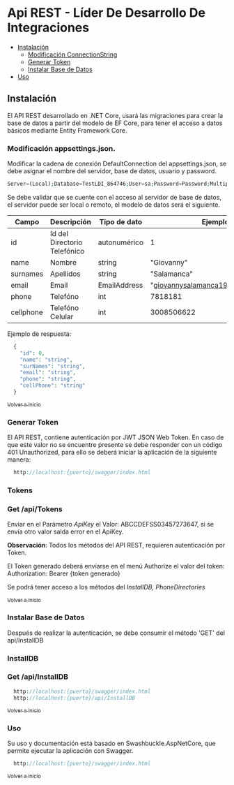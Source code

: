 <a name="inicio"></a>
Api REST - Líder De Desarrollo De Integraciones
=======

+ [Instalación](#instalacion)
 	+ [Modificación ConnectionString](#appsettingsjson)
	+ [Generar Token](#token)	
	+ [Instalar Base de Datos](#installDB)
+ [Uso](#uso)


<a name="instalacion"></a>
## Instalación
El API REST desarrollado en .NET Core, usará las migraciones para crear la base de datos a partir del modelo de EF Core, para tener el acceso a datos básicos mediante Entity Framework Core.

<a name="appsettingsjson"></a>
### Modificación appsettings.json.

Modificar la cadena de conexión DefaultConnection del appsettings.json, se debe asignar el nombre del servidor, base de datos, usuario y password.

```php
Server=(Local);Database=TestLDI_864746;User=sa;Password=Password;MultipleActiveResultSets=true
```

Se debe validar que se cuente con el acceso al servidor de base de datos, el servidor puede ser local o remoto, el modelo de datos será el siguiente.


Campo       | Descripción           | Tipo de dato | Ejemplo
------------|-----------------------|--------------|--------
id          | Id del Directorio Telefónico    | autonumérico     | 1
name      | Nombre   | string       | "Giovanny"
surnames        | Apellidos | string       | "Salamanca"
email     | Email          | EmailAddress     | "giovannysalamanca1986@gmail.com"
phone | Telefóno      | int       | 7818181
cellphone | Telefóno Celular    | int       | 3008506622

Ejemplo de respuesta:

```php
  {
    "id": 0,
    "name": "string",
    "surNames": "string",
    "email": "string",
    "phone": "string",
    "cellPhone": "string"
  }
```
[<sub>Volver a inicio</sub>](#inicio)
<br>

<a name="token"></a>
### Generar Token

El API REST, contiene autenticación por JWT JSON Web Token. En caso de que este valor no se encuentre presente se debe responder con un código 401 Unauthorized, para ello se deberá iniciar la aplicación de la siguiente manera:

```php
  http://localhost:{puerto}/swagger/index.html
```

### Tokens
### Get /api/Tokens

Enviar en el Parámetro *ApiKey* el Valor: ABCCDEFSS03457273647, si se envía otro valor salda error en el ApiKey.

**Observación**: Todos los métodos del API REST, requieren autenticación por Token.

El Token generado deberá enviarse en el menú Authorize el valor del token: Authorization: Bearer {token generado}

Se podrá tener acceso a los métodos del *InstallDB, PhoneDirectories*

[<sub>Volver a inicio</sub>](#inicio)
<br>

<a name="installDB"></a>
### Instalar Base de Datos

Después de realizar la autenticación, se debe consumir el método 'GET' del api/InstallDB

### InstallDB
### Get /api/InstallDB

```php
  http://localhost:{puerto}/swagger/index.html
  http://localhost:{puerto}/api/InstallDB
```
[<sub>Volver a inicio</sub>](#inicio)
<br>

<a name="uso"></a>
### Uso

Su uso y documentación está basado en Swashbuckle.AspNetCore, que permite ejecutar la aplicación con Swagger.

```php
  http://localhost:{puerto}/swagger/index.html
```
[<sub>Volver a inicio</sub>](#inicio)
<br>
